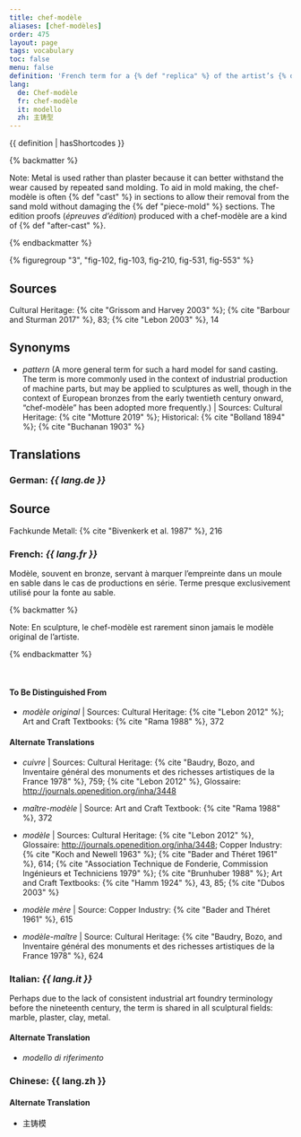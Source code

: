 ```yaml
---
title: chef-modèle
aliases: [chef-modèles]
order: 475
layout: page
tags: vocabulary
toc: false
menu: false
definition: 'French term for a {% def "replica" %} of the artist’s {% def "model" %} that is used to make {% def "molds" %} for the production of large {% def "editions" %} in {% def "sand casting" %}. In rare cases, a chef-modèle has been used in {% def "lost-wax casting" %}.'
lang:
  de: Chef-modèle
  fr: chef-modèle
  it: modello
  zh: 主铸型
---
```


{{ definition | hasShortcodes }}

{% backmatter %}

Note: Metal is used rather than plaster because it can better withstand the wear caused by repeated sand molding. To aid in mold making, the chef-modèle is often {% def "cast" %} in sections to allow their removal from the sand mold without damaging the {% def "piece-mold" %} sections. The edition proofs (*épreuves d’édition*) produced with a chef-modèle are a kind of {% def "after-cast" %}.

{% endbackmatter %}

{% figuregroup "3", "fig-102, fig-103, fig-210, fig-531, fig-553" %}

## Sources

Cultural Heritage: {% cite "Grissom and Harvey 2003" %}; {% cite "Barbour and Sturman 2017" %}, 83; {% cite "Lebon 2003" %}, 14

## Synonyms

- *pattern* (A more general term for such a hard model for sand casting. The term is more commonly used in the context of industrial production of machine parts, but may be applied to sculptures as well, though in the context of European bronzes from the early twentieth century onward, “chef-modèle” has been adopted more frequently.) | Sources: Cultural Heritage: {% cite "Motture 2019" %}; Historical: {% cite "Bolland 1894" %}; {% cite "Buchanan 1903" %}

## Translations

<div class="accordion">

### **German**: *{{ lang.de }}*

## Source

Fachkunde Metall: {% cite "Bivenkerk et al. 1987" %}, 216

### **French**: *{{ lang.fr }}*

Modèle, souvent en bronze, servant à marquer l’empreinte dans un moule en sable dans le cas de productions en série. Terme presque exclusivement utilisé pour la fonte au sable.

{% backmatter %}

Note: En sculpture, le chef-modèle est rarement sinon jamais le modèle original de l’artiste.

{% endbackmatter %}

<br />

#### To Be Distinguished From

- *modèle original* | Sources: Cultural Heritage: {% cite "Lebon 2012" %}; Art and Craft Textbooks: {% cite "Rama 1988" %}, 372

#### Alternate Translations

- *cuivre* | Sources: Cultural Heritage: {% cite "Baudry, Bozo, and Inventaire général des monuments et des richesses artistiques de la France 1978" %}, 759; {% cite "Lebon 2012" %}, Glossaire: <http://journals.openedition.org/inha/3448>

- *maître-modèle* | Source: Art and Craft Textbook: {% cite "Rama 1988" %}, 372

- *modèle* | Sources: Cultural Heritage: {% cite "Lebon 2012" %}, Glossaire: <http://journals.openedition.org/inha/3448>; Copper Industry: {% cite "Koch and Newell 1963" %}; {% cite "Bader and Théret 1961" %}, 614; {% cite "Association Technique de Fonderie, Commission Ingénieurs et Techniciens 1979" %}; {% cite "Brunhuber 1988" %}; Art and Craft Textbooks: {% cite "Hamm 1924" %}, 43, 85; {% cite "Dubos 2003" %}

- *modèle mère* | Source: Copper Industry: {% cite "Bader and Théret 1961" %}, 615

- *modèle-maître* | Source: Cultural Heritage: {% cite "Baudry, Bozo, and Inventaire général des monuments et des richesses artistiques de la France 1978" %}, 624

### **Italian**: *{{ lang.it }}*

Perhaps due to the lack of consistent industrial art foundry terminology before the nineteenth century, the term is shared in all sculptural fields: marble, plaster, clay, metal.

#### Alternate Translation

- *modello di riferimento*

### **Chinese**: {{ lang.zh }}

#### Alternate Translation

- 主铸模

</div>

